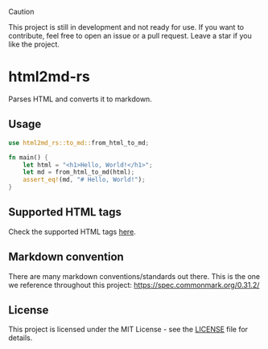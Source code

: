 > [!CAUTION]
> This project is still in development and not ready for use. If you want to contribute, feel free to open an issue or a pull request. Leave a star if you like the project.

# html2md-rs

Parses HTML and converts it to markdown.

## Usage

```rust
use html2md_rs::to_md::from_html_to_md;

fn main() {
    let html = "<h1>Hello, World!</h1>";
    let md = from_html_to_md(html);
    assert_eq!(md, "# Hello, World!");
}
```

## Supported HTML tags

Check the supported HTML tags [here](./src/structs.rs).

## Markdown convention

There are many markdown conventions/standards out there. This is the one we reference throughout this project: <https://spec.commonmark.org/0.31.2/>

## License

This project is licensed under the MIT License - see the [LICENSE](./LICENSE) file for details.
